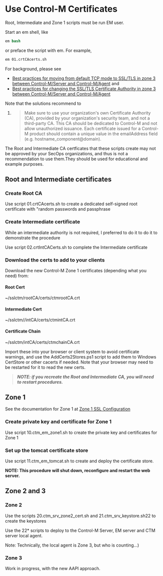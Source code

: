 # Use Control-M Certificates

Root, Intermediate and Zone 1 scripts must be run EM user.

Start an em shell, like

```tcsh
em bash
```

or preface the script with em. For example,

```tcsh
em 01.crtCAcerts.sh
```

For background, please see

* [Best practices for moving from default TCP mode to SSL/TLS in zone 3 between Control-M/Server and Control-M/Agent](https://bmcapps.my.site.com/casemgmt/sc_KnowledgeArticle?sfdcid=000442271) and
* [Best practices for changing the SSL/TLS Certificate Authority in zone 3 between Control-M/Server and Control-M/Agent](https://bmcapps.my.site.com/casemgmt/sc_KnowledgeArticle?sfdcid=000442490)

Note that the solutions recommend to

1. > Make sure to use your organization's own Certificate Authority (CA), provided by your organization's security team, and not a third-party CA.
   > This CA should be dedicated to Control-M and not allow unauthorized issuance.
   > Each certificate issued for a Control-M product should contain a unique value in the emailAddress field (e.g. hostname_component@domain).
   >

The Root and Intermediate CA certficates that these scripts create may not be approved by your SecOps organizations, and thus is not a recommendation to use them.They should be used for educational and example purposes.

## Root and Intermediate certificates

### Create Root CA

Use script 01.crtCAcerts.sh to create a dedicated self-signed root certificate with "random passwords and passphrase

### Create Intermediate certificate

While an intermediate authority is not required, I preferred to do it to do it to demonstrate the procedure

Use script 02.crtIntCACerts.sh to complete the Intermediate certificate

### Download the certs to add to your clients

Download the new Control-M Zone 1 certificates (depending what you need) from:

#### Root Cert

~/sslctm/rootCA/certs/ctmrootCA.crt

#### Intermediate Cert

~/sslctm//intCA/certs/ctmintCA.crt

#### Certificate Chain

~/sslctm/intCA/certs/ctmchainCA.crt

Import these into your browser or client system to avoid certificate warnings, and use the AddCerts2Stores.ps1 script to add them to Windows CertStore or other cacerts if needed. Note that your browser may need to be restarted for it to read the new certs.

> ***NOTE: if you recreate the Root and Intermediate CA, you will need to restart procedures.***

## Zone 1

See the documentation for Zone 1 at [Zone 1 SSL Configuration](https://documents.bmc.com/supportu/9.0.22/en-US/Documentation/Zone_1_SSL_configuration.htm)

### Create private key and certificate for Zone 1

Use script 10.ctm_em_zone1.sh to create the private key and certificates for Zone 1

### Set up the tomcat certificate store

Use script 11.ctm_em_tomcat.sh to create and deploy the certificate store.

**NOTE: This procedure will shut down, reconfigure and restart the web server.**

## Zone 2 and 3

### Zone 2

Use the scripts 20.ctm_srv_zone2_cert.sh and 21.ctm_srv_keystore.sh22 to create the keystores

Use the 22* scripts to deploy to the Control-M Server, EM server and CTM server local agent.

Note: Technically, the local agent is Zone 3, but who is counting...)

### Zone 3

Work in progress, with the new AAPI approach.
